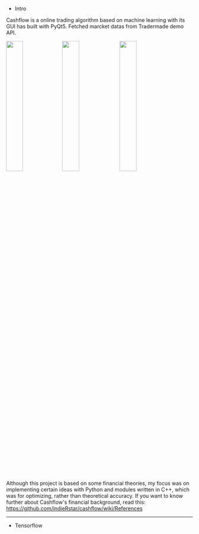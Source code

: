 - Intro

Cashflow is a online trading algorithm based on machine learning with its GUI has built with PyQt5. 
Fetched marcket datas from Tradermade demo API.

<img src="https://user-images.githubusercontent.com/82920859/216961338-9f8baa7e-aab2-42eb-9eae-77aa1db82784.png" style="width:30%;height:30%"/><img src="https://user-images.githubusercontent.com/82920859/218297526-9ab8c1fd-16d0-4a07-9676-03844b3fe6d8.png" style="width:30%;height:30%"/>
<img src="https://user-images.githubusercontent.com/82920859/218298165-a21b6d80-0c98-4293-a50b-1854f5b75921.png" style="width:30%;height:30%"/>



Although this project is based on some financial theories, my focus was on implementing certain ideas with Python and modules written in C++, which was for optimizing, rather than theoretical accuracy.
If you want to know further about Cashflow's financial background, read this:
https://github.com/indieRstar/cashflow/wiki/References
<hr/>

- Tensorflow
